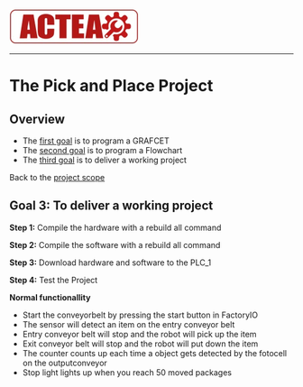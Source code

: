 
![ACTEA](../Logo_ACTEA_2.jpg)
_____________________________________
# The Pick and Place Project
## Overview
-   The [first goal](Ex03/Subchapter04_1.md) is to program a GRAFCET
-   The [second goal](Ex03/Subchapter04_2.md) is to program a Flowchart
-   The [third goal](Ex03/Subchapter04_3.md) is to deliver a working project

Back to the [project scope](Ex03/Subchapter04.md)

## Goal 3: To deliver a working project

**Step 1:** Compile the hardware with a rebuild all command

**Step 2:** Compile the software with a rebuild all command

**Step 3:** Download hardware and software to the PLC_1

**Step 4:** Test the Project

__Normal functionallity__
- Start the conveyorbelt by pressing the start button in FactoryIO
- The sensor will detect an item on the entry conveyor belt
- Entry conveyor belt will stop and the robot will pick up the item
- Exit conveyor belt will stop and the robot will put down the item
- The counter counts up each time a object gets detected by the fotocell on the outputconveyor
- Stop light lights up when you reach 50 moved packages
